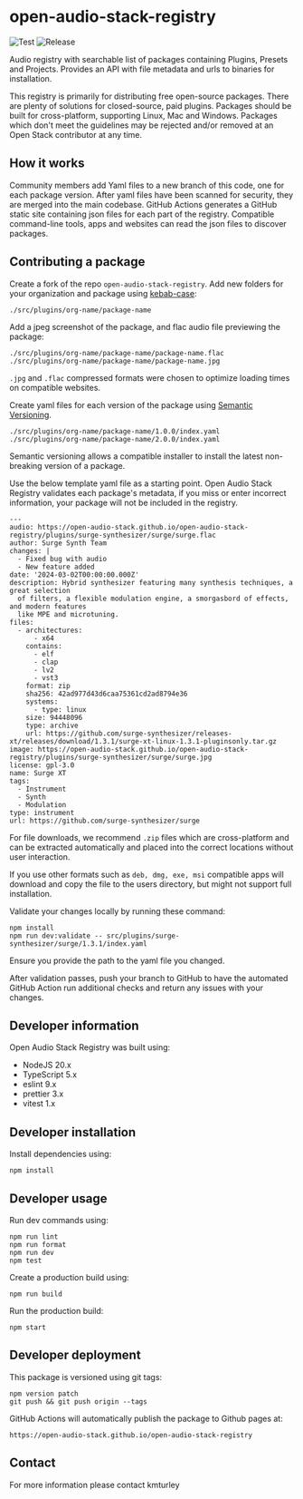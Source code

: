 # open-audio-stack-registry

![Test](https://github.com/open-audio-stack/open-audio-stack-registry/workflows/Test/badge.svg)
![Release](https://github.com/open-audio-stack/open-audio-stack-registry/workflows/Release/badge.svg)

Audio registry with searchable list of packages containing Plugins, Presets and Projects. Provides an API with file metadata and urls to binaries for installation.

This registry is primarily for distributing free open-source packages. There are plenty of solutions for closed-source, paid plugins. Packages should be built for cross-platform, supporting Linux, Mac and Windows. Packages which don't meet the guidelines may be rejected and/or removed at an Open Stack contributor at any time.

## How it works

Community members add Yaml files to a new branch of this code, one for each package version.
After yaml files have been scanned for security, they are merged into the main codebase.
GitHub Actions generates a GitHub static site containing json files for each part of the registry.
Compatible command-line tools, apps and websites can read the json files to discover packages.

## Contributing a package

Create a fork of the repo `open-audio-stack-registry`. Add new folders for your organization and package using [kebab-case](https://developer.mozilla.org/en-US/docs/Glossary/Kebab_case):

    ./src/plugins/org-name/package-name

Add a jpeg screenshot of the package, and flac audio file previewing the package:

    ./src/plugins/org-name/package-name/package-name.flac
    ./src/plugins/org-name/package-name/package-name.jpg

`.jpg` and `.flac` compressed formats were chosen to optimize loading times on compatible websites.

Create yaml files for each version of the package using [Semantic Versioning](https://semver.org).

    ./src/plugins/org-name/package-name/1.0.0/index.yaml
    ./src/plugins/org-name/package-name/2.0.0/index.yaml

Semantic versioning allows a compatible installer to install the latest non-breaking version of a package.

Use the below template yaml file as a starting point. Open Audio Stack Registry validates each package's metadata,
if you miss or enter incorrect information, your package will not be included in the registry.

    ---
    audio: https://open-audio-stack.github.io/open-audio-stack-registry/plugins/surge-synthesizer/surge/surge.flac
    author: Surge Synth Team
    changes: |
      - Fixed bug with audio
      - New feature added
    date: '2024-03-02T00:00:00.000Z'
    description: Hybrid synthesizer featuring many synthesis techniques, a great selection
      of filters, a flexible modulation engine, a smorgasbord of effects, and modern features
      like MPE and microtuning.
    files:
      - architectures:
          - x64
        contains:
          - elf
          - clap
          - lv2
          - vst3
        format: zip
        sha256: 42ad977d43d6caa75361cd2ad8794e36
        systems:
          - type: linux
        size: 94448096
        type: archive
        url: https://github.com/surge-synthesizer/releases-xt/releases/download/1.3.1/surge-xt-linux-1.3.1-pluginsonly.tar.gz
    image: https://open-audio-stack.github.io/open-audio-stack-registry/plugins/surge-synthesizer/surge/surge.jpg
    license: gpl-3.0
    name: Surge XT
    tags:
      - Instrument
      - Synth
      - Modulation
    type: instrument
    url: https://github.com/surge-synthesizer/surge

For file downloads, we recommend `.zip` files which are cross-platform and can be extracted automatically and placed into the correct locations without user interaction.

If you use other formats such as `deb, dmg, exe, msi` compatible apps will download and copy the file to the users directory, but might not support full installation.

Validate your changes locally by running these command:

    npm install
    npm run dev:validate -- src/plugins/surge-synthesizer/surge/1.3.1/index.yaml

Ensure you provide the path to the yaml file you changed.

After validation passes, push your branch to GitHub to have the automated GitHub Action run additional checks and return any issues with your changes.

## Developer information

Open Audio Stack Registry was built using:

- NodeJS 20.x
- TypeScript 5.x
- eslint 9.x
- prettier 3.x
- vitest 1.x

## Developer installation

Install dependencies using:

    npm install

## Developer usage

Run dev commands using:

    npm run lint
    npm run format
    npm run dev
    npm test

Create a production build using:

    npm run build

Run the production build:

    npm start

## Developer deployment

This package is versioned using git tags:

    npm version patch
    git push && git push origin --tags

GitHub Actions will automatically publish the package to Github pages at:

    https://open-audio-stack.github.io/open-audio-stack-registry

## Contact

For more information please contact kmturley

